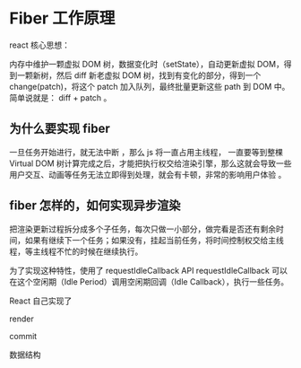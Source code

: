 # Fiber 工作原理

react 核心思想：

内存中维护一颗虚拟 DOM 树，数据变化时（setState），自动更新虚拟 DOM，得到一颗新树，然后 diff 新老虚拟 DOM 树，找到有变化的部分，得到一个 change(patch)，将这个 patch 加入队列，最终批量更新这些 path 到 DOM 中。 简单说就是： diff + patch 。

## 为什么要实现 fiber

一旦任务开始进行，就无法中断 ，那么 js 将一直占用主线程， 一直要等到整棵 Virtual DOM 树计算完成之后，才能把执行权交给渲染引擎，那么这就会导致一些用户交互、动画等任务无法立即得到处理，就会有卡顿，非常的影响用户体验 。

## fiber 怎样的，如何实现异步渲染

把渲染更新过程拆分成多个子任务，每次只做一小部分，做完看是否还有剩余时间，如果有继续下一个任务；如果没有，挂起当前任务，将时间控制权交给主线程，等主线程不忙的时候在继续执行。

为了实现这种特性，使用了 requestIdleCallback API requestIdleCallback 可以在这个空闲期（Idle Period）调用空闲期回调（Idle Callback），执行一些任务。

React 自己实现了

render

commit

数据结构
